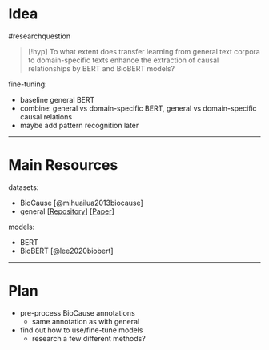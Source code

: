 # Idea

#researchquestion

>[!hyp] To what extent does transfer learning from general text corpora to domain-specific texts enhance the extraction of causal relationships by BERT and BioBERT models?

fine-tuning:
- baseline general BERT
- combine: general vs domain-specific BERT, general vs domain-specific causal relations
- maybe add pattern recognition later

---

# Main Resources

datasets: 
- BioCause [@mihuailua2013biocause]
- general \[[Repository](https://github.com/webis-de/sigdial23-causality-corpus/blob/main/dataset/all_aggregated_relations_type_checked.tsv)\] \[[Paper](https://aclanthology.org/2023.sigdial-1.31/)\] 

models:
- BERT
- BioBERT [@lee2020biobert]

----

# Plan

- pre-process BioCause annotations
	- same annotation as with general
- find out how to use/fine-tune models
	- research a few different methods?